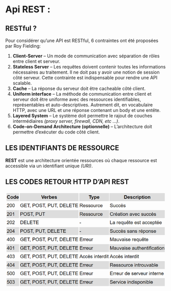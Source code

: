 # Api REST : 

## RESTful ?
Pour considérer qu’une API est RESTful, 6 contraintes ont été proposées par Roy Fielding:

1.  **Client-Server** – Un mode de communication avec séparation de rôles entre client et serveur.
2.  **Stateless Server** – Les requêtes doivent contenir toutes les informations nécessaires au traitement. Il ne doit pas y avoir une notion de session côté serveur. Cette contrainte est indispensable pour rendre une API scalable.
3.  **Cache** – La réponse du serveur doit être cacheable côté client.
4.  **Uniform interface** – La méthode de communication entre client et serveur doit être uniforme avec des ressources identifiables, représentables et auto-descriptives. Autrement dit, en vocabulaire HTTP, avec une URL et une réponse contenant un body et une entête.
5.  **Layered System** – Le système doit permettre le rajout de couches intermédiaires _(proxy server, firewall, CDN, etc …)_.
6.  **Code-on-Demand Architecture (optionnelle)** – L’architecture doit permettre d’exécuter du code côté client.

## LES IDENTIFIANTS DE RESSOURCE

**REST** est une architecture orientée ressources où chaque ressource est accessible via un identifiant unique _(URI)_.

## LES CODES RETOUR HTTP D’API REST

![Illus_API_REST](Illu_API_REST_1.png)